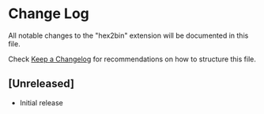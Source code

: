 # Change Log
All notable changes to the "hex2bin" extension will be documented in this file.

Check [Keep a Changelog](http://keepachangelog.com/) for recommendations on how to structure this file.

## [Unreleased]
- Initial release